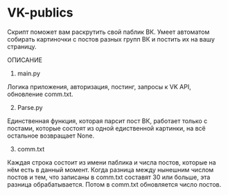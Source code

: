 # VK-publics
Скрипт поможет вам раскрутить свой паблик ВК. 
Умеет автоматом собирать картиночки с постов разных групп ВК и постить их на вашу страницу.

ОПИСАНИЕ

1) main.py

Логика приложения, авторизация, постинг, запросы к VK API, обновление comm.txt.

2) Parse.py

Единственная функция, которая парсит пост ВК, работает только с постами, которые состоят из одной едиственной картинки,
на всё остальное возвращает None.

3) comm.txt

Каждая строка состоит из имени паблика и числа постов, которые на нём есть в данный момент. Когда разница между нынешним числом
постов и тем, что записаны в comm.txt составят 30 или больше, эта разница обрабатывается. Потом в comm.txt обновляется число постов.
